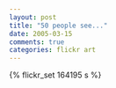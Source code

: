 ```yaml
---
layout: post
title: "50 people see..."
date: 2005-03-15
comments: true
categories: flickr art
---
```

{% flickr_set 164195 s %}
